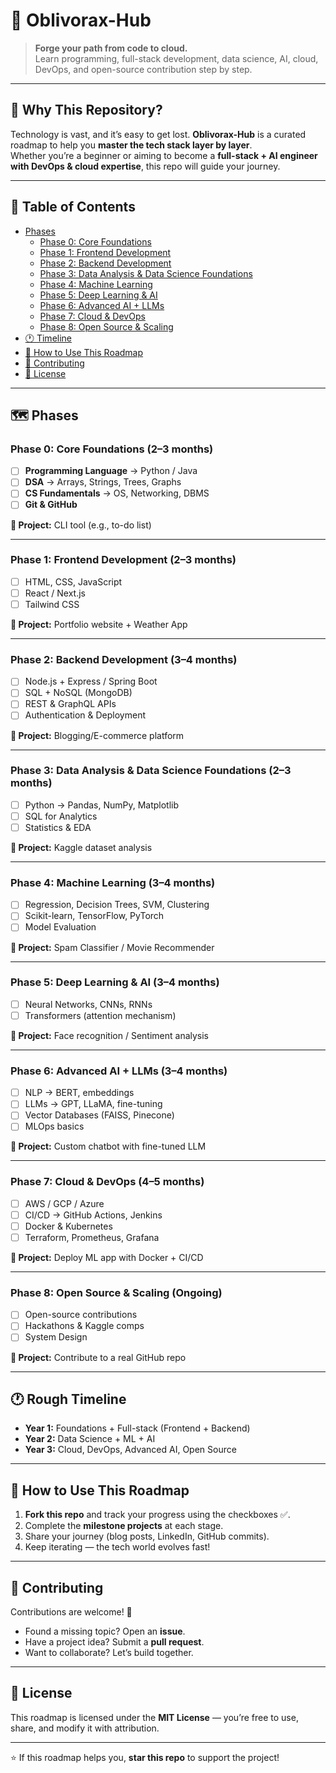 # 🌌 Oblivorax-Hub

> **Forge your path from code to cloud.**  
> Learn programming, full-stack development, data science, AI, cloud, DevOps, and open-source contribution step by step.  

---

## 🚀 Why This Repository?
Technology is vast, and it’s easy to get lost. **Oblivorax-Hub** is a curated roadmap to help you **master the tech stack layer by layer**.  
Whether you’re a beginner or aiming to become a **full-stack + AI engineer with DevOps & cloud expertise**, this repo will guide your journey.  

---

## 🧭 Table of Contents
- [Phases](#-phases)
  - [Phase 0: Core Foundations](#phase-0-core-foundations-23-months)
  - [Phase 1: Frontend Development](#phase-1-frontend-development-23-months)
  - [Phase 2: Backend Development](#phase-2-backend-development-34-months)
  - [Phase 3: Data Analysis & Data Science Foundations](#phase-3-data-analysis--data-science-foundations-23-months)
  - [Phase 4: Machine Learning](#phase-4-machine-learning-34-months)
  - [Phase 5: Deep Learning & AI](#phase-5-deep-learning--ai-34-months)
  - [Phase 6: Advanced AI + LLMs](#phase-6-advanced-ai--llms-34-months)
  - [Phase 7: Cloud & DevOps](#phase-7-cloud--devops-45-months)
  - [Phase 8: Open Source & Scaling](#phase-8-open-source--scaling-ongoing)
- [🕐 Timeline](#-rough-timeline)
- [📂 How to Use This Roadmap](#-how-to-use-this-roadmap)
- [🤝 Contributing](#-contributing)
- [📜 License](#-license)

---

## 🗺️ Phases  

### Phase 0: Core Foundations (2–3 months)
- [ ] **Programming Language** → Python / Java  
- [ ] **DSA** → Arrays, Strings, Trees, Graphs  
- [ ] **CS Fundamentals** → OS, Networking, DBMS  
- [ ] **Git & GitHub**  

**🎯 Project:** CLI tool (e.g., to-do list)

---

### Phase 1: Frontend Development (2–3 months)
- [ ] HTML, CSS, JavaScript  
- [ ] React / Next.js  
- [ ] Tailwind CSS  

**🎯 Project:** Portfolio website + Weather App  

---

### Phase 2: Backend Development (3–4 months)
- [ ] Node.js + Express / Spring Boot  
- [ ] SQL + NoSQL (MongoDB)  
- [ ] REST & GraphQL APIs  
- [ ] Authentication & Deployment  

**🎯 Project:** Blogging/E-commerce platform  

---

### Phase 3: Data Analysis & Data Science Foundations (2–3 months)
- [ ] Python → Pandas, NumPy, Matplotlib  
- [ ] SQL for Analytics  
- [ ] Statistics & EDA  

**🎯 Project:** Kaggle dataset analysis  

---

### Phase 4: Machine Learning (3–4 months)
- [ ] Regression, Decision Trees, SVM, Clustering  
- [ ] Scikit-learn, TensorFlow, PyTorch  
- [ ] Model Evaluation  

**🎯 Project:** Spam Classifier / Movie Recommender  

---

### Phase 5: Deep Learning & AI (3–4 months)
- [ ] Neural Networks, CNNs, RNNs  
- [ ] Transformers (attention mechanism)  

**🎯 Project:** Face recognition / Sentiment analysis  

---

### Phase 6: Advanced AI + LLMs (3–4 months)
- [ ] NLP → BERT, embeddings  
- [ ] LLMs → GPT, LLaMA, fine-tuning  
- [ ] Vector Databases (FAISS, Pinecone)  
- [ ] MLOps basics  

**🎯 Project:** Custom chatbot with fine-tuned LLM  

---

### Phase 7: Cloud & DevOps (4–5 months)
- [ ] AWS / GCP / Azure  
- [ ] CI/CD → GitHub Actions, Jenkins  
- [ ] Docker & Kubernetes  
- [ ] Terraform, Prometheus, Grafana  

**🎯 Project:** Deploy ML app with Docker + CI/CD  

---

### Phase 8: Open Source & Scaling (Ongoing)
- [ ] Open-source contributions  
- [ ] Hackathons & Kaggle comps  
- [ ] System Design  

**🎯 Project:** Contribute to a real GitHub repo  

---

## 🕐 Rough Timeline
- **Year 1:** Foundations + Full-stack (Frontend + Backend)  
- **Year 2:** Data Science + ML + AI  
- **Year 3:** Cloud, DevOps, Advanced AI, Open Source  

---

## 📂 How to Use This Roadmap
1. **Fork this repo** and track your progress using the checkboxes ✅.  
2. Complete the **milestone projects** at each stage.  
3. Share your journey (blog posts, LinkedIn, GitHub commits).  
4. Keep iterating — the tech world evolves fast!  

---

## 🤝 Contributing
Contributions are welcome! 🚀  
- Found a missing topic? Open an **issue**.  
- Have a project idea? Submit a **pull request**.  
- Want to collaborate? Let’s build together.  

---

## 📜 License
This roadmap is licensed under the **MIT License** — you’re free to use, share, and modify it with attribution.  

---

⭐ If this roadmap helps you, **star this repo** to support the project!  
